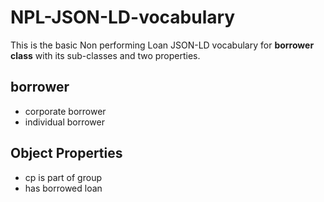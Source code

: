 # NPL-JSON-LD-vocabulary

This is the basic Non performing Loan JSON-LD vocabulary for **borrower class** with its sub-classes and two properties.

## borrower 
* corporate borrower
* individual borrower
## Object Properties
 * cp is part of group
 * has borrowed loan
